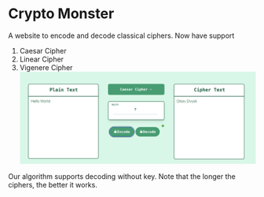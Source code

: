# Crypto Monster
A website to encode and decode classical ciphers. Now have support 
1. Caesar Cipher
2. Linear Cipher
3. Vigenere Cipher
![](media/st1.png)

Our algorithm supports decoding without key. Note that the longer the ciphers, the better it works. 
